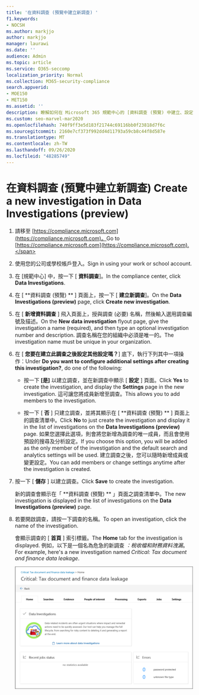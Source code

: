```yaml
---
title: '在資料調查 (預覽中建立新調查) '
f1.keywords:
- NOCSH
ms.author: markjjo
author: markjjo
manager: laurawi
ms.date: ''
audience: Admin
ms.topic: article
ms.service: O365-seccomp
localization_priority: Normal
ms.collection: M365-security-compliance
search.appverid:
- MOE150
- MET150
ms.assetid: ''
description: 瞭解如何在 Microsoft 365 規範中心的 [資料調查 (預覽) 中建立、設定及儲存新的調查。
ms.custom: seo-marvel-mar2020
ms.openlocfilehash: 740f9ff3e5d183f21744c69116bb0f23818d7f6c
ms.sourcegitcommit: 2160e7cf373f992dd4d11793a59cb8c44f8d587e
ms.translationtype: MT
ms.contentlocale: zh-TW
ms.lasthandoff: 09/26/2020
ms.locfileid: "48285749"
---
```

# <a name="create-a-new-investigation-in-data-investigations-preview"></a><span data-ttu-id="868ea-103">在資料調查 (預覽中建立新調查) </span><span class="sxs-lookup"><span data-stu-id="868ea-103">Create a new investigation in Data Investigations (preview)</span></span>

1. <span data-ttu-id="868ea-104">請移至 [https://compliance.microsoft.com](https://compliance.microsoft.com)。</span><span class="sxs-lookup"><span data-stu-id="868ea-104">Go to [https://compliance.microsoft.com](https://compliance.microsoft.com).</span></span>
    
2. <span data-ttu-id="868ea-105">使用您的公司或學校帳戶登入。</span><span class="sxs-lookup"><span data-stu-id="868ea-105">Sign in using your work or school account.</span></span>
    
3. <span data-ttu-id="868ea-106">在 [規範中心] 中，按一下 [ **資料調查**]。</span><span class="sxs-lookup"><span data-stu-id="868ea-106">In the compliance center, click **Data Investigations**.</span></span>
 
4. <span data-ttu-id="868ea-107">在 [ \*\*資料調查 (預覽) \*\* ] 頁面上，按一下 [ **建立新調查**]。</span><span class="sxs-lookup"><span data-stu-id="868ea-107">On the **Data Investigations (preview)** page, click **Create new investigation**.</span></span>
    
5. <span data-ttu-id="868ea-108">在 [ **新增資料調查** ] 飛入頁面上，授與調查 (必要) 名稱，然後輸入選用調查編號及描述。</span><span class="sxs-lookup"><span data-stu-id="868ea-108">On the **New data investigation** flyout page, give the investigation a name (required), and then type an optional investigation number and description.</span></span> <span data-ttu-id="868ea-109">調查名稱在您的組織中必須是唯一的。</span><span class="sxs-lookup"><span data-stu-id="868ea-109">The investigation name must be unique in your organization.</span></span>

6. <span data-ttu-id="868ea-110">在 [ **您要在建立此調查之後設定其他設定嗎？**] 底下，執行下列其中一項操作：</span><span class="sxs-lookup"><span data-stu-id="868ea-110">Under **Do you want to configure additional settings after creating this investigation?**, do one of the following:</span></span>

    - <span data-ttu-id="868ea-111">按一下 **[是]** 以建立調查，並在新調查中顯示 [ **設定** ] 頁面。</span><span class="sxs-lookup"><span data-stu-id="868ea-111">Click **Yes** to create the investigation, and display the **Settings** page in the new investigation.</span></span> <span data-ttu-id="868ea-112">這可讓您將成員新增至調查。</span><span class="sxs-lookup"><span data-stu-id="868ea-112">This allows you to add members to the investigation.</span></span>
    
    - <span data-ttu-id="868ea-113">按一下 [ **否** ] 只建立調查，並將其顯示在 [ \*\*資料調查 (預覽) \*\* ] 頁面上的調查清單中。</span><span class="sxs-lookup"><span data-stu-id="868ea-113">Click **No** to just create the investigation and display it in the list of investigations on the **Data Investigations (preview)** page.</span></span> <span data-ttu-id="868ea-114">如果您選擇此選項，則會將您新增為調查的唯一成員，而且會使用預設的搜尋及分析設定。</span><span class="sxs-lookup"><span data-stu-id="868ea-114">If you choose this option, you will be added as the only member of the investigation and the default search and analytics settings will be used.</span></span> <span data-ttu-id="868ea-115">建立調查之後，您可以隨時新增成員或變更設定。</span><span class="sxs-lookup"><span data-stu-id="868ea-115">You can add members or change settings anytime after the investigation is created.</span></span>

7. <span data-ttu-id="868ea-116">按一下 [ **儲存** ] 以建立調查。</span><span class="sxs-lookup"><span data-stu-id="868ea-116">Click **Save** to create the investigation.</span></span>

    <span data-ttu-id="868ea-117">新的調查會顯示在「 \*\*資料調查 (預覽) \*\* 」頁面之調查清單中。</span><span class="sxs-lookup"><span data-stu-id="868ea-117">The new investigation is displayed in the list of investigations on the **Data Investigations (preview)** page.</span></span> 

8. <span data-ttu-id="868ea-118">若要開啟調查，請按一下調查的名稱。</span><span class="sxs-lookup"><span data-stu-id="868ea-118">To open an investigation, click the name of the investigation.</span></span> 

    <span data-ttu-id="868ea-119">會顯示調查的 [ **首頁** ] 索引標籤。</span><span class="sxs-lookup"><span data-stu-id="868ea-119">The **Home** tab for the investigation is displayed.</span></span> <span data-ttu-id="868ea-120">例如，以下是一個名為危急的新調查 *：稅收檔和財務資料洩漏*。</span><span class="sxs-lookup"><span data-stu-id="868ea-120">For example, here's a new investigation named *Critical: Tax document and finance data leakage*.</span></span>

    ![資料調查中的新調查調查的 [首頁] 索引標籤](../media/NewDataInvestigations.png)
